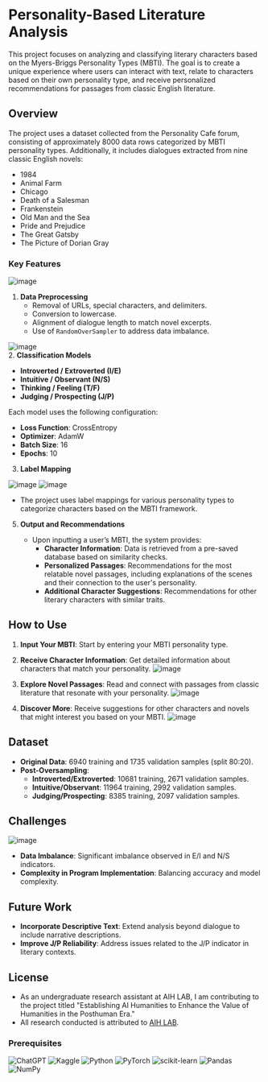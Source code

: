 # Personality-Based Literature Analysis

This project focuses on analyzing and classifying literary characters based on the Myers-Briggs Personality Types (MBTI). The goal is to create a unique experience where users can interact with text, relate to characters based on their own personality type, and receive personalized recommendations for passages from classic English literature.

## Overview

The project uses a dataset collected from the Personality Cafe forum, consisting of approximately 8000 data rows categorized by MBTI personality types. Additionally, it includes dialogues extracted from nine classic English novels:

- 1984
- Animal Farm
- Chicago
- Death of a Salesman
- Frankenstein
- Old Man and the Sea
- Pride and Prejudice
- The Great Gatsby
- The Picture of Dorian Gray

### Key Features

![image](https://github.com/user-attachments/assets/fe743474-e2a9-4ffd-a79f-0f949b1e5f3b)


1. **Data Preprocessing**
   - Removal of URLs, special characters, and delimiters.
   - Conversion to lowercase.
   - Alignment of dialogue length to match novel excerpts.
   - Use of `RandomOverSampler` to address data imbalance.


![image](https://github.com/user-attachments/assets/3af4c407-f87c-4bf5-b6f5-4bf115512a06)  
2. **Classification Models**
   - **Introverted / Extroverted (I/E)**
   - **Intuitive / Observant (N/S)**
   - **Thinking / Feeling (T/F)**
   - **Judging / Prospecting (J/P)**


   Each model uses the following configuration:
   - **Loss Function**: CrossEntropy
   - **Optimizer**: AdamW
   - **Batch Size**: 16
   - **Epochs**: 10

3. **Label Mapping**

![image](https://github.com/user-attachments/assets/81f601d2-241f-482e-ae58-db5146ad859b)
![image](https://github.com/user-attachments/assets/997ad47e-07a0-45fb-9105-dc8ef5716a73)

   - The project uses label mappings for various personality types to categorize characters based on the MBTI framework.

5. **Output and Recommendations**


   - Upon inputting a user’s MBTI, the system provides:
     - **Character Information**: Data is retrieved from a pre-saved database based on similarity checks.
     - **Personalized Passages**: Recommendations for the most relatable novel passages, including explanations of the scenes and their connection to the user's personality.
     - **Additional Character Suggestions**: Recommendations for other literary characters with similar traits.

## How to Use


1. **Input Your MBTI**: Start by entering your MBTI personality type.
2. **Receive Character Information**: Get detailed information about characters that match your personality.
![image](https://github.com/user-attachments/assets/cfe8d27b-fc59-4dd1-950b-2947c7149fa4)

4. **Explore Novel Passages**: Read and connect with passages from classic literature that resonate with your personality.
![image](https://github.com/user-attachments/assets/37503dee-2628-4666-8c04-d4f9a46001bd)

6. **Discover More**: Receive suggestions for other characters and novels that might interest you based on your MBTI.
![image](https://github.com/user-attachments/assets/cd0ed20c-75b3-4046-8db3-e7b516e43e1c)


## Dataset

- **Original Data**: 6940 training and 1735 validation samples (split 80:20).
- **Post-Oversampling**:
  - **Introverted/Extroverted**: 10681 training, 2671 validation samples.
  - **Intuitive/Observant**: 11964 training, 2992 validation samples.
  - **Judging/Prospecting**: 8385 training, 2097 validation samples.

## Challenges
![image](https://github.com/user-attachments/assets/d80ba6cb-0b53-4a04-afa9-f6296f1c7c17)

- **Data Imbalance**: Significant imbalance observed in E/I and N/S indicators.
- **Complexity in Program Implementation**: Balancing accuracy and model complexity.

## Future Work

- **Incorporate Descriptive Text**: Extend analysis beyond dialogue to include narrative descriptions.
- **Improve J/P Reliability**: Address issues related to the J/P indicator in literary contexts.

## License

- As an undergraduate research assistant at AIH LAB, I am contributing to the project titled "Establishing AI Humanities to Enhance the Value of Humanities in the Posthuman Era." 
- All research conducted is attributed to [AIH LAB](https://aihumanities.org/ko/).


### Prerequisites

![ChatGPT](https://img.shields.io/badge/chatGPT-74aa9c?style=for-the-badge&logo=openai&logoColor=white)
![Kaggle](https://img.shields.io/badge/Kaggle-035a7d?style=for-the-badge&logo=kaggle&logoColor=white)
![Python](https://img.shields.io/badge/python-3670A0?style=for-the-badge&logo=python&logoColor=ffdd54)
![PyTorch](https://img.shields.io/badge/PyTorch-%23EE4C2C.svg?style=for-the-badge&logo=PyTorch&logoColor=white)
	![scikit-learn](https://img.shields.io/badge/scikit--learn-%23F7931E.svg?style=for-the-badge&logo=scikit-learn&logoColor=white)
 ![Pandas](https://img.shields.io/badge/pandas-%23150458.svg?style=for-the-badge&logo=pandas&logoColor=white)
 ![NumPy](https://img.shields.io/badge/numpy-%23013243.svg?style=for-the-badge&logo=numpy&logoColor=white)

